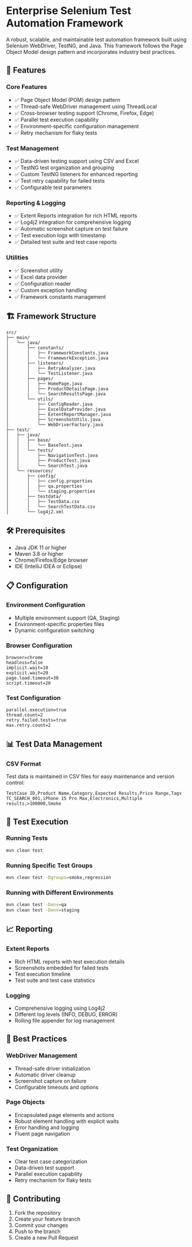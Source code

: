 # Enterprise Selenium Test Automation Framework

A robust, scalable, and maintainable test automation framework built using Selenium WebDriver, TestNG, and Java. This framework follows the Page Object Model design pattern and incorporates industry best practices.

## 🚀 Features

### Core Features
- ✅ Page Object Model (POM) design pattern
- ✅ Thread-safe WebDriver management using ThreadLocal
- ✅ Cross-browser testing support (Chrome, Firefox, Edge)
- ✅ Parallel test execution capability
- ✅ Environment-specific configuration management
- ✅ Retry mechanism for flaky tests

### Test Management
- ✅ Data-driven testing support using CSV and Excel
- ✅ TestNG test organization and grouping
- ✅ Custom TestNG listeners for enhanced reporting
- ✅ Test retry capability for failed tests
- ✅ Configurable test parameters

### Reporting & Logging
- ✅ Extent Reports integration for rich HTML reports
- ✅ Log4j2 integration for comprehensive logging
- ✅ Automatic screenshot capture on test failure
- ✅ Test execution logs with timestamp
- ✅ Detailed test suite and test case reports

### Utilities
- ✅ Screenshot utility
- ✅ Excel data provider
- ✅ Configuration reader
- ✅ Custom exception handling
- ✅ Framework constants management

## 🏗️ Framework Structure

```
src/
├── main/
│   └── java/
│       ├── constants/
│       │   ├── FrameworkConstants.java
│       │   └── FrameworkException.java
│       ├── listeners/
│       │   ├── RetryAnalyzer.java
│       │   └── TestListener.java
│       ├── pages/
│       │   ├── HomePage.java
│       │   ├── ProductDetailsPage.java
│       │   └── SearchResultsPage.java
│       └── utils/
│           ├── ConfigReader.java
│           ├── ExcelDataProvider.java
│           ├── ExtentReportManager.java
│           ├── ScreenshotUtils.java
│           └── WebDriverFactory.java
├── test/
│   ├── java/
│   │   ├── base/
│   │   │   └── BaseTest.java
│   │   └── tests/
│   │       ├── NavigationTest.java
│   │       ├── ProductTest.java
│   │       └── SearchTest.java
│   └── resources/
│       ├── config/
│       │   ├── config.properties
│       │   ├── qa.properties
│       │   └── staging.properties
│       ├── testdata/
│       │   ├── TestData.csv
│       │   └── SearchTestData.csv
│       └── log4j2.xml
```

## 🛠️ Prerequisites

- Java JDK 11 or higher
- Maven 3.8 or higher
- Chrome/Firefox/Edge browser
- IDE (IntelliJ IDEA or Eclipse)

## 📋 Configuration

### Environment Configuration
- Multiple environment support (QA, Staging)
- Environment-specific properties files
- Dynamic configuration switching

### Browser Configuration
```properties
browser=chrome
headless=false
implicit.wait=10
explicit.wait=20
page.load.timeout=30
script.timeout=20
```

### Test Configuration
```properties
parallel.execution=true
thread.count=2
retry.failed.tests=true
max.retry.count=2
```

## 📊 Test Data Management

### CSV Format
Test data is maintained in CSV files for easy maintenance and version control:
```csv
TestCase ID,Product Name,Category,Expected Results,Price Range,Tags
TC_SEARCH_001,iPhone 15 Pro Max,Electronics,Multiple results,>100000,Smoke
```

## 📝 Test Execution

### Running Tests
```bash
mvn clean test
```

### Running Specific Test Groups
```bash
mvn clean test -Dgroups=smoke,regression
```

### Running with Different Environments
```bash
mvn clean test -Denv=qa
mvn clean test -Denv=staging
```

## 📈 Reporting

### Extent Reports
- Rich HTML reports with test execution details
- Screenshots embedded for failed tests
- Test execution timeline
- Test suite and test case statistics

### Logging
- Comprehensive logging using Log4j2
- Different log levels (INFO, DEBUG, ERROR)
- Rolling file appender for log management

## 🔧 Best Practices

### WebDriver Management
- Thread-safe driver initialization
- Automatic driver cleanup
- Screenshot capture on failure
- Configurable timeouts and options

### Page Objects
- Encapsulated page elements and actions
- Robust element handling with explicit waits
- Error handling and logging
- Fluent page navigation

### Test Organization
- Clear test case categorization
- Data-driven test support
- Parallel execution capability
- Retry mechanism for flaky tests

## 🤝 Contributing

1. Fork the repository
2. Create your feature branch
3. Commit your changes
4. Push to the branch
5. Create a new Pull Request

